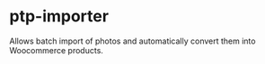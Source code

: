 ptp-importer
============

Allows batch import of photos and automatically convert them into Woocommerce products.